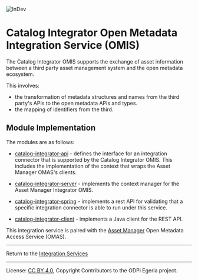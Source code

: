 <!-- SPDX-License-Identifier: CC-BY-4.0 -->
<!-- Copyright Contributors to the ODPi Egeria project 2020. -->

![InDev](../../../open-metadata-publication/website/images/egeria-content-status-in-development.png#pagewidth)

# Catalog Integrator Open Metadata Integration Service (OMIS)

The Catalog Integrator OMIS supports the exchange of asset information between a
third party asset management system and the open metadata ecosystem.

This involves:
* the transformation of metadata structures and names from the third party's APIs
to the open metadata APIs and types.
* the mapping of identifiers from the third.

## Module Implementation

The modules are as follows:

* [catalog-integrator-api](catalog-integrator-api) - defines the interface for an integration
connector that is supported by the Catalog Integrator OMIS. This includes the implementation
of the context that wraps the Asset Manager OMAS's clients.

* [catalog-integrator-server](catalog-integrator-server) - implements the context manager for
the Asset Manager Integrator OMIS.

* [catalog-integrator-spring](catalog-integrator-spring) - implements a rest API for validating that a specific
integration connector is able to run under this service.

* [catalog-integrator-client](catalog-integrator-client) - implements a Java client for the REST API.

This integration service is paired with the [Asset Manager](../../access-services/asset-manager)
Open Metadata Access Service (OMAS).



----
Return to the [Integration Services](..)

----
License: [CC BY 4.0](https://creativecommons.org/licenses/by/4.0/),
Copyright Contributors to the ODPi Egeria project.